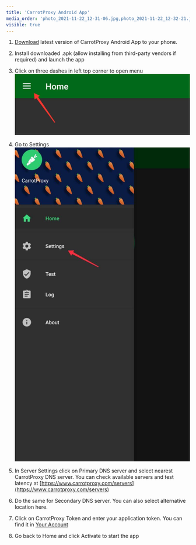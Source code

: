 ```yaml
---
title: 'CarrotProxy Android App'
media_order: 'photo_2021-11-22_12-31-06.jpg,photo_2021-11-22_12-32-21.jpg'
visible: true
---
```


1. [Download](https://www.carrotproxy.com/downloads/bin/android/com.carrotproxy.dns_1.0.0_e59cbbb-pure-release.apk) latest version of CarrotProxy Android App to your phone.
2. Install downloaded .apk (allow installing from third-party vendors if required) and launch the app
3. Click on three dashes in left top corner to open menu
![photo_2021-11-22_12-31-06](photo_2021-11-22_12-31-06.jpg?resize=300)
5. Go to Settings
![photo_2021-11-22_12-32-21](photo_2021-11-22_12-32-21.jpg?resize=250)
6. In Server Settings click on Primary DNS server and select nearest CarrotProxy DNS server. You can check available servers and test latency at [https://www.carrotproxy.com/servers](https://www.carrotproxy.com/servers)

7. Do the same for Secondary DNS server. You can also select alternative location here.
8. Click on CarrotProxy Token and enter your application token. You can find it in [Your Account](https://www.carrotproxy.com/account)
9. Go back to Home and click Activate to start the app